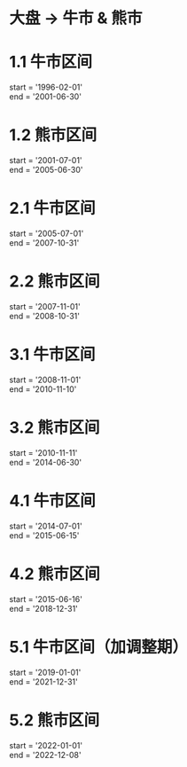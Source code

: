 # 大盘 -> 牛市 & 熊市

# 1.1 牛市区间
start = '1996-02-01'                       
end = '2001-06-30'    

# 1.2 熊市区间
start = '2001-07-01'                       
end = '2005-06-30' 

# 2.1 牛市区间
start = '2005-07-01'                       
end = '2007-10-31'   

# 2.2 熊市区间
start = '2007-11-01'                       
end = '2008-10-31'

# 3.1 牛市区间
start = '2008-11-01'                       
end = '2010-11-10'

# 3.2 熊市区间
start = '2010-11-11'                       
end = '2014-06-30'

# 4.1 牛市区间
start = '2014-07-01'                       
end = '2015-06-15'

# 4.2 熊市区间
start = '2015-06-16'                       
end = '2018-12-31'

# 5.1 牛市区间（加调整期）
start = '2019-01-01'                       
end = '2021-12-31'

# 5.2 熊市区间
start = '2022-01-01'                       
end = '2022-12-08'
